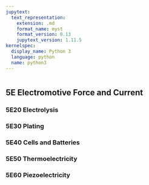 ```yaml
---
jupytext:
  text_representation:
    extension: .md
    format_name: myst
    format_version: 0.13
    jupytext_version: 1.11.5
kernelspec:
  display_name: Python 3
  language: python
  name: python3
---
```


```{contents}
```

## 5E	Electromotive Force and Current

### 5E20	Electrolysis
### 5E30	Plating
### 5E40	Cells and Batteries
### 5E50	Thermoelectricity
### 5E60	Piezoelectricity
